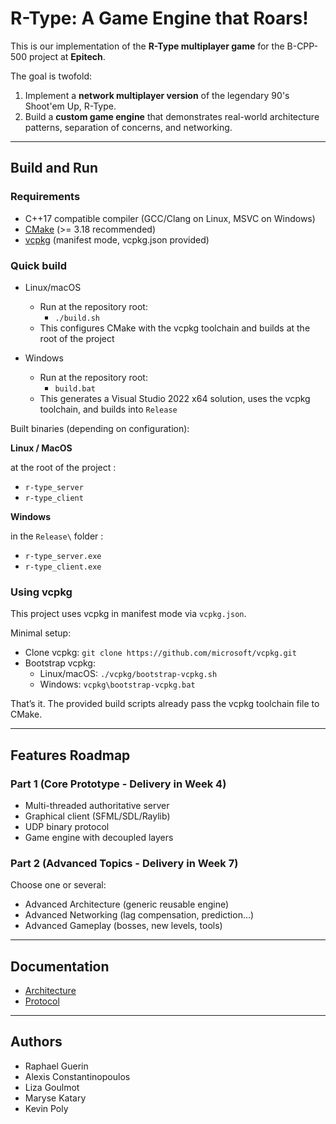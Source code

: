 # R-Type: A Game Engine that Roars!

This is our implementation of the **R-Type multiplayer game** for the B-CPP-500 project at **Epitech**.

The goal is twofold:
1. Implement a **network multiplayer version** of the legendary 90's Shoot'em Up, R-Type.
2. Build a **custom game engine** that demonstrates real-world architecture patterns, separation of concerns, and networking.

---

## Build and Run

### Requirements
- C++17 compatible compiler (GCC/Clang on Linux, MSVC on Windows)
- [CMake](https://cmake.org/) (>= 3.18 recommended)
- [vcpkg](https://github.com/microsoft/vcpkg) (manifest mode, vcpkg.json provided)

### Quick build

- Linux/macOS
	- Run at the repository root:
		- `./build.sh`
	- This configures CMake with the vcpkg toolchain and builds at the root of the project

- Windows
	- Run at the repository root:
		- `build.bat`
	- This generates a Visual Studio 2022 x64 solution, uses the vcpkg toolchain, and builds into `Release`

Built binaries (depending on configuration):

**Linux / MacOS**

at the root of the project :

- `r-type_server`
- `r-type_client`

**Windows**

in the `Release\` folder :

- `r-type_server.exe`
- `r-type_client.exe`

### Using vcpkg

This project uses vcpkg in manifest mode via `vcpkg.json`.

Minimal setup:
- Clone vcpkg: `git clone https://github.com/microsoft/vcpkg.git`
- Bootstrap vcpkg:
	- Linux/macOS: `./vcpkg/bootstrap-vcpkg.sh`
	- Windows: `vcpkg\bootstrap-vcpkg.bat`

That’s it. The provided build scripts already pass the vcpkg toolchain file to CMake.

---

## Features Roadmap

### Part 1 (Core Prototype - Delivery in Week 4)
-  Multi-threaded authoritative server
-  Graphical client (SFML/SDL/Raylib)
-  UDP binary protocol
-  Game engine with decoupled layers

### Part 2 (Advanced Topics - Delivery in Week 7)
Choose one or several:
-  Advanced Architecture (generic reusable engine)
-  Advanced Networking (lag compensation, prediction…)
-  Advanced Gameplay (bosses, new levels, tools)

---

## Documentation
- [Architecture](./docs/architecture/ARCHITECTURE.md)
- [Protocol](./docs/protocol/PROTOCOL.md)

---

## Authors
- Raphael Guerin
- Alexis Constantinopoulos
- Liza Goulmot
- Maryse Katary
- Kevin Poly
